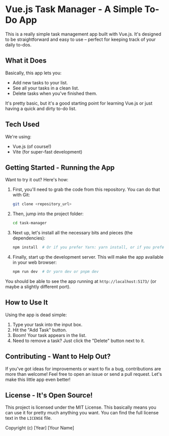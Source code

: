 # Vue.js Task Manager - A Simple To-Do App

This is a really simple task management app built with Vue.js. It's designed to be straightforward and easy to use – perfect for keeping track of your daily to-dos.

## What it Does

Basically, this app lets you:

*   Add new tasks to your list.
*   See all your tasks in a clean list.
*   Delete tasks when you've finished them.

It's pretty basic, but it's a good starting point for learning Vue.js or just having a quick and dirty to-do list.

## Tech Used

We're using:

*   Vue.js (of course!)
*   Vite (for super-fast development)

## Getting Started - Running the App

Want to try it out? Here's how:

1.  First, you'll need to grab the code from this repository. You can do that with Git:

    ```bash
    git clone <repository_url>
    ```

2.  Then, jump into the project folder:

    ```bash
    cd task-manager
    ```

3.  Next up, let's install all the necessary bits and pieces (the dependencies):

    ```bash
    npm install  # Or if you prefer Yarn: yarn install, or if you prefer pnpm: pnpm install
    ```

4.  Finally, start up the development server. This will make the app available in your web browser:

    ```bash
    npm run dev  # Or yarn dev or pnpm dev
    ```

You should be able to see the app running at `http://localhost:5173/` (or maybe a slightly different port).

## How to Use It

Using the app is dead simple:

1.  Type your task into the input box.
2.  Hit the "Add Task" button.
3.  Boom! Your task appears in the list.
4.  Need to remove a task? Just click the "Delete" button next to it.

## Contributing - Want to Help Out?

If you've got ideas for improvements or want to fix a bug, contributions are more than welcome! Feel free to open an issue or send a pull request. Let's make this little app even better!

## License - It's Open Source!

This project is licensed under the MIT License. This basically means you can use it for pretty much anything you want. You can find the full license text in the `LICENSE` file.

Copyright (c) [Year] [Your Name]
